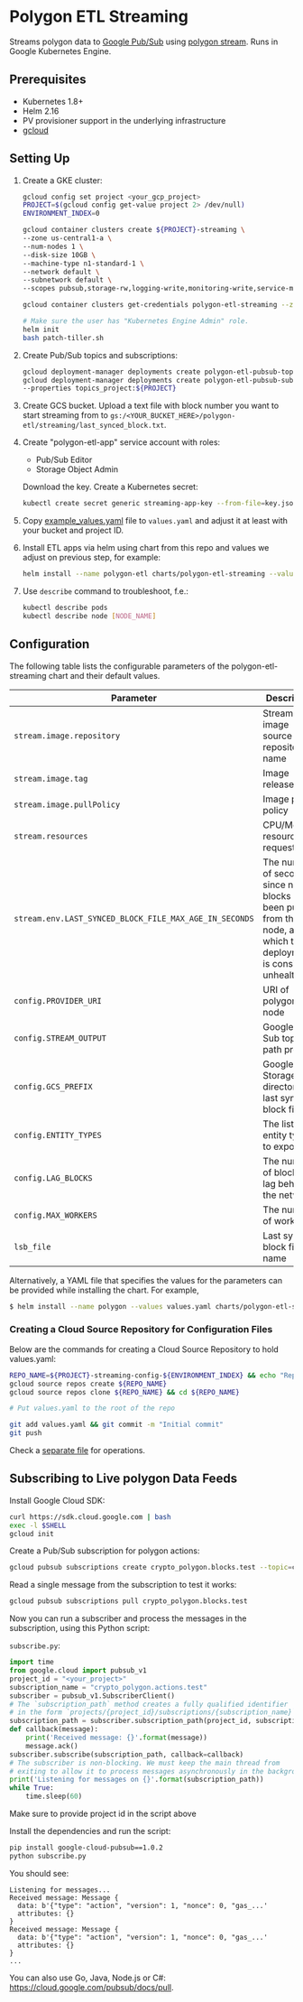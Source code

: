 # Polygon ETL Streaming

Streams polygon data to [Google Pub/Sub](https://cloud.google.com/pubsub) using
[polygon stream](https://github.com/blockchain-etl/polygon-etl/tree/develop/docs/commands.md#stream).
Runs in Google Kubernetes Engine.

## Prerequisites

- Kubernetes 1.8+
- Helm 2.16
- PV provisioner support in the underlying infrastructure
- [gcloud](https://cloud.google.com/sdk/install)

## Setting Up

1. Create a GKE cluster:

   ```bash
   gcloud config set project <your_gcp_project>
   PROJECT=$(gcloud config get-value project 2> /dev/null)
   ENVIRONMENT_INDEX=0
   ```

   ```bash
   gcloud container clusters create ${PROJECT}-streaming \
   --zone us-central1-a \
   --num-nodes 1 \
   --disk-size 10GB \
   --machine-type n1-standard-1 \
   --network default \
   --subnetwork default \
   --scopes pubsub,storage-rw,logging-write,monitoring-write,service-management,service-control,trace

   gcloud container clusters get-credentials polygon-etl-streaming --zone us-central1-a

   # Make sure the user has "Kubernetes Engine Admin" role.
   helm init
   bash patch-tiller.sh
   ```

2. Create Pub/Sub topics and subscriptions:

   ```bash
   gcloud deployment-manager deployments create polygon-etl-pubsub-topics-0 --template deployment_manager_pubsub_topics.py
   gcloud deployment-manager deployments create polygon-etl-pubsub-subscriptions-0 --template deployment_manager_pubsub_subscriptions.py \
   --properties topics_project:${PROJECT}
   ```

3. Create GCS bucket. Upload a text file with block number you want to start streaming from to
   `gs:/<YOUR_BUCKET_HERE>/polygon-etl/streaming/last_synced_block.txt`.

4. Create "polygon-etl-app" service account with roles:

   - Pub/Sub Editor
   - Storage Object Admin

   Download the key. Create a Kubernetes secret:

   ```bash
   kubectl create secret generic streaming-app-key --from-file=key.json=$HOME/Downloads/key.json
   ```

5. Copy [example_values.yaml](example_values.yaml) file to `values.yaml` and adjust it at least with
   your bucket and project ID.

6. Install ETL apps via helm using chart from this repo and values we adjust on previous step, for example:

   ```bash
   helm install --name polygon-etl charts/polygon-etl-streaming --values values.yaml
   ```

7. Use `describe` command to troubleshoot, f.e.:

   ```bash
   kubectl describe pods
   kubectl describe node [NODE_NAME]
   ```

## Configuration

The following table lists the configurable parameters of the polygon-etl-streaming chart and their default values.

| Parameter                                              | Description                                                                                                               | Default                                         |
| ------------------------------------------------------ | ------------------------------------------------------------------------------------------------------------------------- | ----------------------------------------------- |
| `stream.image.repository`                              | Stream image source repository name                                                                                       | `blockchainetl/polygon-etl`                     |
| `stream.image.tag`                                     | Image release tag                                                                                                         | `1.0.2`                                         |
| `stream.image.pullPolicy`                              | Image pull policy                                                                                                         | `IfNotPresent`                                  |
| `stream.resources`                                     | CPU/Memory resource request/limit                                                                                         | `100m/128Mi, 350m/512Mi`                        |
| `stream.env.LAST_SYNCED_BLOCK_FILE_MAX_AGE_IN_SECONDS` | The number of seconds since new blocks have been pulled from the node, after which the deployment is considered unhealthy | `600`                                           |
| `config.PROVIDER_URI`                                  | URI of polygon node                                                                                                       | `grpcs://api.mainnet.polygon.one:443`           |
| `config.STREAM_OUTPUT`                                 | Google Pub Sub topic path prefix                                                                                          | `projects/<your-project>/topics/crypto_polygon` |
| `config.GCS_PREFIX`                                    | Google Storage directory of last synced block file                                                                        | `gs://<your-bucket>/polygon-etl/streaming`      |
| `config.ENTITY_TYPES`                                  | The list of entity types to export                                                                                        | ``                                              |
| `config.LAG_BLOCKS`                                    | The number of blocks to lag behind the network                                                                            | `10`                                            |
| `config.MAX_WORKERS`                                   | The number of workers                                                                                                     | `4`                                             |
| `lsb_file`                                             | Last synced block file name                                                                                               | `last_synced_block.txt`                         |

Alternatively, a YAML file that specifies the values for the parameters can be provided while installing the chart. For example,

```bash
$ helm install --name polygon --values values.yaml charts/polygon-etl-streaming
```

### Creating a Cloud Source Repository for Configuration Files

Below are the commands for creating a Cloud Source Repository to hold values.yaml:

```bash
REPO_NAME=${PROJECT}-streaming-config-${ENVIRONMENT_INDEX} && echo "Repo name ${REPO_NAME}"
gcloud source repos create ${REPO_NAME}
gcloud source repos clone ${REPO_NAME} && cd ${REPO_NAME}

# Put values.yaml to the root of the repo

git add values.yaml && git commit -m "Initial commit"
git push
```

Check a [separate file](ops.md) for operations.

## Subscribing to Live polygon Data Feeds

Install Google Cloud SDK:

```bash
curl https://sdk.cloud.google.com | bash
exec -l $SHELL
gcloud init
```

Create a Pub/Sub subscription for polygon actions:

```bash
gcloud pubsub subscriptions create crypto_polygon.blocks.test --topic=crypto_polygon.blocks --topic-project=rising-guide-309217
```

Read a single message from the subscription to test it works:

```bash
gcloud pubsub subscriptions pull crypto_polygon.blocks.test
```

Now you can run a subscriber and process the messages in the subscription, using this Python script:

`subscribe.py`:

```python
import time
from google.cloud import pubsub_v1
project_id = "<your_project>"
subscription_name = "crypto_polygon.actions.test"
subscriber = pubsub_v1.SubscriberClient()
# The `subscription_path` method creates a fully qualified identifier
# in the form `projects/{project_id}/subscriptions/{subscription_name}`
subscription_path = subscriber.subscription_path(project_id, subscription_name)
def callback(message):
    print('Received message: {}'.format(message))
    message.ack()
subscriber.subscribe(subscription_path, callback=callback)
# The subscriber is non-blocking. We must keep the main thread from
# exiting to allow it to process messages asynchronously in the background.
print('Listening for messages on {}'.format(subscription_path))
while True:
    time.sleep(60)
```

Make sure to provide project id in the script above

Install the dependencies and run the script:

```bash
pip install google-cloud-pubsub==1.0.2
python subscribe.py
```

You should see:

```
Listening for messages...
Received message: Message {
  data: b'{"type": "action", "version": 1, "nonce": 0, "gas_...'
  attributes: {}
}
Received message: Message {
  data: b'{"type": "action", "version": 1, "nonce": 0, "gas_...'
  attributes: {}
}
...
```

You can also use Go, Java, Node.js or C#: https://cloud.google.com/pubsub/docs/pull.
